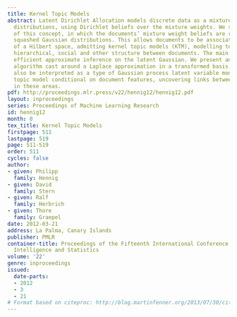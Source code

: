 ```yaml
---
title: Kernel Topic Models
abstract: Latent Dirichlet Allocation models discrete data as a mixture of discrete
  distributions, using Dirichlet beliefs over the mixture weights. We study a variation
  of this concept, in which the documents’ mixture weight beliefs are replaced with
  squashed Gaussian distributions. This allows documents to be associated with elements
  of a Hilbert space, admitting kernel topic models (KTM), modelling temporal, spatial,
  hierarchical, social and other structure between documents. The main challenge is
  efficient approximate inference on the latent Gaussian. We present an approximate
  algorithm cast around a Laplace approximation in a transformed basis. The KTM can
  also be interpreted as a type of Gaussian process latent variable model, or as a
  topic model conditional on document features, uncovering links between earlier work
  in these areas.
pdf: http://proceedings.mlr.press/v22/hennig12/hennig12.pdf
layout: inproceedings
series: Proceedings of Machine Learning Research
id: hennig12
month: 0
tex_title: Kernel Topic Models
firstpage: 511
lastpage: 519
page: 511-519
order: 511
cycles: false
author:
- given: Philipp
  family: Hennig
- given: David
  family: Stern
- given: Ralf
  family: Herbrich
- given: Thore
  family: Graepel
date: 2012-03-21
address: La Palma, Canary Islands
publisher: PMLR
container-title: Proceedings of the Fifteenth International Conference on Artificial
  Intelligence and Statistics
volume: '22'
genre: inproceedings
issued:
  date-parts:
  - 2012
  - 3
  - 21
# Format based on citeproc: http://blog.martinfenner.org/2013/07/30/citeproc-yaml-for-bibliographies/
---
```

